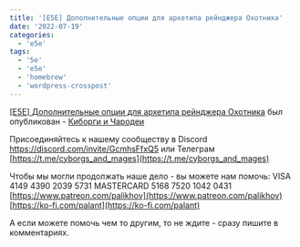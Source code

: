 ```yaml
---
title: '[E5E] Дополнительные опции для архетипа рейнджера Охотника'
date: '2022-07-19'
categories:
  - 'e5e'
tags:
  - '5e'
  - 'e5e'
  - 'homebrew'
  - 'wordpress-crosspost'
---
```


[\[E5E\] Дополнительные опции для архетипа рейнджера Охотника](https://cyborgsandmages.com/?p=7629 'Оригинал статьи.') был опубликован - [Киборги и Чародеи](https://cyborgsandmages.com)

Присоединяйтесь к нашему сообществу в Discord https://discord.com/invite/GcmhsFfxQ5 или Телеграм [https://t.me/cyborgs_and_mages](https://t.me/cyborgs_and_mages)

Чтобы мы могли продолжать наше дело - вы можете нам помочь: VISA 4149 4390 2039 5731 MASTERCARD 5168 7520 1042 0431 [https://www.patreon.com/palikhov](https://www.patreon.com/palikhov) [https://ko-fi.com/palant](https://ko-fi.com/palant)

А если можете помочь чем то другим, то не ждите - сразу пишите в комментариях.
